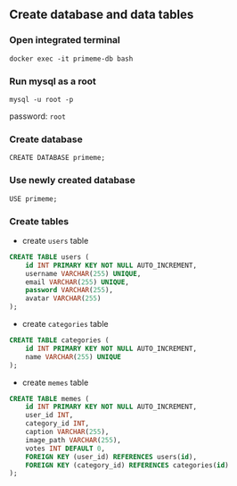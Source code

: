 ## Create database and data tables

### Open integrated terminal

    docker exec -it primeme-db bash

### Run mysql as a root

    mysql -u root -p

password: `root`

### Create database

    CREATE DATABASE primeme;

### Use newly created database

    USE primeme;

### Create tables

- create `users` table

```sql
CREATE TABLE users (
    id INT PRIMARY KEY NOT NULL AUTO_INCREMENT,
    username VARCHAR(255) UNIQUE,
    email VARCHAR(255) UNIQUE,
    password VARCHAR(255),
    avatar VARCHAR(255)
);
```

- create `categories` table

```sql
CREATE TABLE categories (
    id INT PRIMARY KEY NOT NULL AUTO_INCREMENT,
    name VARCHAR(255) UNIQUE
);
```

- create `memes` table

```sql
CREATE TABLE memes (
    id INT PRIMARY KEY NOT NULL AUTO_INCREMENT,
    user_id INT,
    category_id INT,
    caption VARCHAR(255),
    image_path VARCHAR(255),
    votes INT DEFAULT 0,
    FOREIGN KEY (user_id) REFERENCES users(id),
    FOREIGN KEY (category_id) REFERENCES categories(id)
);
```
